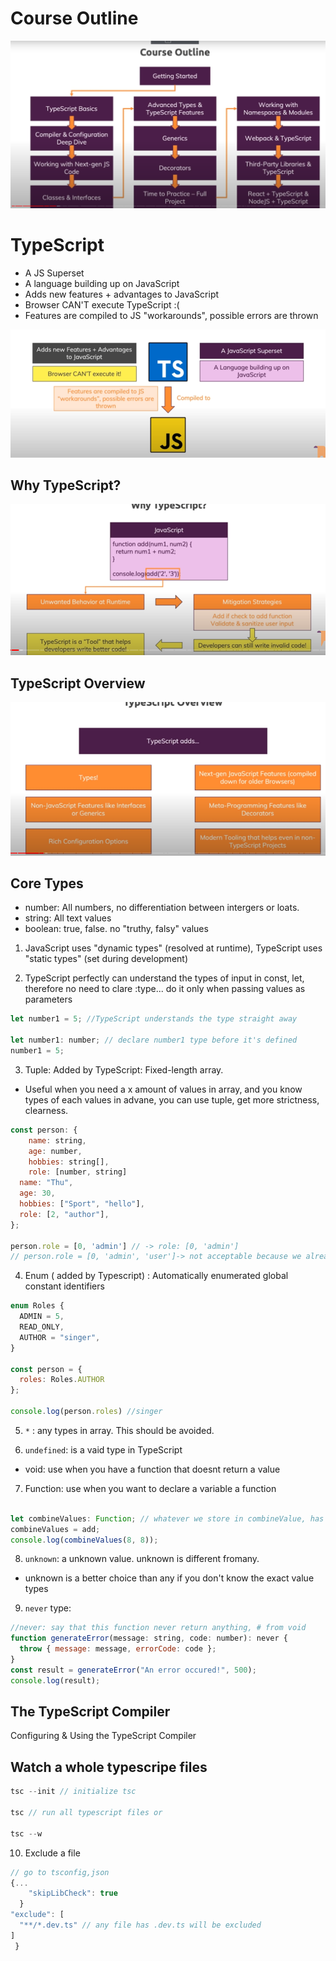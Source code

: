# Course Outline

![TypeScript definition](./img/course-outline.png)

# TypeScript

- A JS Superset
- A language building up on JavaScript
- Adds new features + advantages to JavaScript
- Browser CAN'T execute TypeScript :(
- Features are compiled to JS "workarounds", possible errors are thrown

![TypeScript definition](./img/typescript-definition.png)

## Why TypeScript?

![TypeScript definition](./img/why-typescript.png)

## TypeScript Overview

![TypeScript definition](./img/typescript-overview.png)

## Core Types

- number: All numbers, no differentiation between intergers or loats.
- string: All text values
- boolean: true, false. no "truthy, falsy" values

1. JavaScript uses "dynamic types" (resolved at runtime), TypeScript uses "static types" (set during development)

2. TypeScript perfectly can understand the types of input in const, let, therefore no need to clare :type... do it only when passing values as parameters

```js
let number1 = 5; //TypeScript understands the type straight away

let number1: number; // declare number1 type before it's defined
number1 = 5;
```

3. Tuple: Added by TypeScript: Fixed-length array.

- Useful when you need a x amount of values in array, and you know types of each values in advane, you can use tuple, get more strictness, clearness.

```js
const person: {
    name: string,
    age: number,
    hobbies: string[],
    role: [number, string]
  name: "Thu",
  age: 30,
  hobbies: ["Sport", "hello"],
  role: [2, "author"],
};

person.role = [0, 'admin'] // -> role: [0, 'admin']
// person.role = [0, 'admin', 'user']-> not acceptable because we already ddclare the number of values in array and the types. 
```

4. Enum ( added by Typescript) : Automatically enumerated global constant identifiers

```js
enum Roles {
  ADMIN = 5,
  READ_ONLY,
  AUTHOR = "singer",
}

const person = {
  roles: Roles.AUTHOR
};

console.log(person.roles) //singer
```

5. ```*``` : any types in array. This should be avoided. 

6. ```undefined```: is a vaid type in TypeScript

- void: use when you have a function that doesnt return a value

7. Function: use when you want to declare a variable a function


```js

let combineValues: Function; // whatever we store in combineValue, has to be a function
combineValues = add;
console.log(combineValues(8, 8));

```

8. ```unknown```: a unknown value. unknown is different fromany.
- unknown is a better choice than any if you don't know the exact value types

9. ```never``` type: 

```js
//never: say that this function never return anything, # from void
function generateError(message: string, code: number): never { 
  throw { message: message, errorCode: code };
}
const result = generateError("An error occured!", 500);
console.log(result);
```

## The TypeScript Compiler
Configuring & Using the TypeScript Compiler

## Watch a whole typescripe files

```js
tsc --init // initialize tsc

tsc // run all typescript files or

tsc --w
```


10. Exclude a file

```js
// go to tsconfig,json 
{...    
    "skipLibCheck": true                                
  }
"exclude": [
  "**/*.dev.ts" // any file has .dev.ts will be excluded
]
 } 

```
